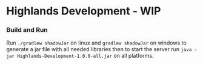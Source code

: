 # Highlands Development - WIP

### Build and Run

Run `./gradlew shadowJar` on linux and `gradlew shadowJar` on windows to generate a jar file with all needed libraries then to start the server run `java -jar Highlands-Development-1.0.0-all.jar` on all platforms.